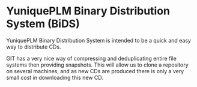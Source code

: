 YuniquePLM Binary Distribution System (BiDS)
====

YuniquePLM Binary Distribution System is intended to be a quick and easy way to distribute CDs.

GIT has a very nice way of compressing and deduplicating entire file systems then providing snapshots.  This will allow us to clone a repository on several machines, and as new CDs are produced there is only a very small cost in downloading this new CD.

